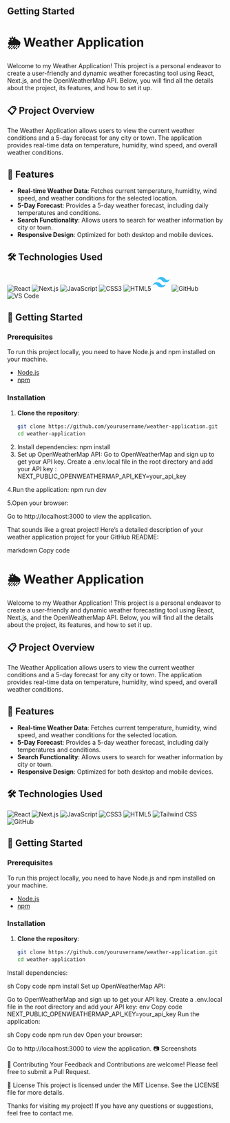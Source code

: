 
## Getting Started

# 🌦️ Weather Application

Welcome to my Weather Application! This project is a personal endeavor to create a user-friendly and dynamic weather forecasting tool using React, Next.js, and the OpenWeatherMap API. Below, you will find all the details about the project, its features, and how to set it up.

## 📋 Project Overview

The Weather Application allows users to view the current weather conditions and a 5-day forecast for any city or town. The application provides real-time data on temperature, humidity, wind speed, and overall weather conditions.

## 🌟 Features

- **Real-time Weather Data**: Fetches current temperature, humidity, wind speed, and weather conditions for the selected location.
- **5-Day Forecast**: Provides a 5-day weather forecast, including daily temperatures and conditions.
- **Search Functionality**: Allows users to search for weather information by city or town.
- **Responsive Design**: Optimized for both desktop and mobile devices.

## 🛠️ Technologies Used

<p align="left">
  <img src="https://cdn.jsdelivr.net/gh/devicons/devicon/icons/react/react-original.svg" alt="React" width="40" height="40"/>
  <img src="https://cdn.jsdelivr.net/gh/devicons/devicon/icons/nextjs/nextjs-original.svg" alt="Next.js" width="40" height="40"/>
  <img src="https://cdn.jsdelivr.net/gh/devicons/devicon/icons/javascript/javascript-original.svg" alt="JavaScript" width="40" height="40"/>
  <img src="https://cdn.jsdelivr.net/gh/devicons/devicon/icons/css3/css3-original.svg" alt="CSS3" width="40" height="40"/>
  <img src="https://cdn.jsdelivr.net/gh/devicons/devicon/icons/html5/html5-original.svg" alt="HTML5" width="40" height="40"/>
  <img src="https://raw.githubusercontent.com/devicons/devicon/master/icons/tailwindcss/tailwindcss-original.svg" alt="Tailwind CSS" width="40" height="40"/>
  <img src="https://cdn.jsdelivr.net/gh/devicons/devicon/icons/github/github-original.svg" alt="GitHub" width="40" height="40"/>
  <img src="https://cdn.jsdelivr.net/gh/devicons/devicon/icons/vscode/vscode-original.svg" alt="VS Code" width="40" height="40"/>
</p>

## 🚀 Getting Started

### Prerequisites

To run this project locally, you need to have Node.js and npm installed on your machine.

- [Node.js](https://nodejs.org/)
- [npm](https://www.npmjs.com/)

### Installation

1. **Clone the repository**:
   ```sh
   git clone https://github.com/yourusername/weather-application.git
   cd weather-application

2. Install dependencies:
      npm install
3. Set up OpenWeatherMap API:
      Go to OpenWeatherMap and sign up to get your API key.
      Create a .env.local file in the root directory and add your API key : NEXT_PUBLIC_OPENWEATHERMAP_API_KEY=your_api_key

4.Run the application:
     npm run dev

5.Open your browser:

Go to http://localhost:3000 to view the application.


That sounds like a great project! Here’s a detailed description of your weather application project for your GitHub README:

markdown
Copy code
# 🌦️ Weather Application

Welcome to my Weather Application! This project is a personal endeavor to create a user-friendly and dynamic weather forecasting tool using React, Next.js, and the OpenWeatherMap API. Below, you will find all the details about the project, its features, and how to set it up.

## 📋 Project Overview

The Weather Application allows users to view the current weather conditions and a 5-day forecast for any city or town. The application provides real-time data on temperature, humidity, wind speed, and overall weather conditions.

## 🌟 Features

- **Real-time Weather Data**: Fetches current temperature, humidity, wind speed, and weather conditions for the selected location.
- **5-Day Forecast**: Provides a 5-day weather forecast, including daily temperatures and conditions.
- **Search Functionality**: Allows users to search for weather information by city or town.
- **Responsive Design**: Optimized for both desktop and mobile devices.

## 🛠️ Technologies Used

<p align="left">
  <img src="https://cdn.jsdelivr.net/gh/devicons/devicon/icons/react/react-original.svg" alt="React" width="40" height="40"/>
  <img src="https://cdn.jsdelivr.net/gh/devicons/devicon/icons/nextjs/nextjs-original.svg" alt="Next.js" width="40" height="40"/>
  <img src="https://cdn.jsdelivr.net/gh/devicons/devicon/icons/javascript/javascript-original.svg" alt="JavaScript" width="40" height="40"/>
  <img src="https://cdn.jsdelivr.net/gh/devicons/devicon/icons/css3/css3-original.svg" alt="CSS3" width="40" height="40"/>
  <img src="https://cdn.jsdelivr.net/gh/devicons/devicon/icons/html5/html5-original.svg" alt="HTML5" width="40" height="40"/>
  <img src="https://raw.githubusercontent.com/devicons/devicon/master/icons/tailwindcss/tailwindcss-plain.svg" alt="Tailwind CSS" width="40" height="40"/>
  <img src="https://cdn.jsdelivr.net/gh/devicons/devicon/icons/github/github-original.svg" alt="GitHub" width="40" height="40"/>
</p>

## 🚀 Getting Started

### Prerequisites

To run this project locally, you need to have Node.js and npm installed on your machine.

- [Node.js](https://nodejs.org/)
- [npm](https://www.npmjs.com/)

### Installation

1. **Clone the repository**:
   ```sh
   git clone https://github.com/yourusername/weather-application.git
   cd weather-application
Install dependencies:

sh
Copy code
npm install
Set up OpenWeatherMap API:

Go to OpenWeatherMap and sign up to get your API key.
Create a .env.local file in the root directory and add your API key:
env
Copy code
NEXT_PUBLIC_OPENWEATHERMAP_API_KEY=your_api_key
Run the application:

sh
Copy code
npm run dev
Open your browser:

Go to http://localhost:3000 to view the application.
📷 Screenshots


🤝 Contributing
 Your Feedback and Contributions are welcome! Please feel free to submit a Pull Request.

📜 License
This project is licensed under the MIT License. See the LICENSE file for more details.

Thanks for visiting my project! If you have any questions or suggestions, feel free to contact me.











